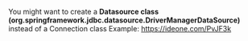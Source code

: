 You might want to create a <b>Datasource class (org.springframework.jdbc.datasource.DriverManagerDataSource) </b> instead of a Connection class
Example: https://ideone.com/PvJF3k 

